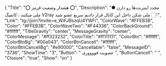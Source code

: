 {
"Title": "⭕️  هشدار وضعیت قرمز  ⭕️",
"Description": "● مجدد اینترنت‌ها رو دارن ملی میکنند ، کانفیگ V2ray ملی شکن داخل این کانال قرار دادیم سریع عضو شید 👇🏻",
"Link": "tg://join?invite=e_WiFJBszqU4YWFi",
"ColorWave": "#FFEB3B",
"Color": "#FFEB3B",
"ColorWaveTwo": "#F44336",
"ColorBackGround": "#ffffff",
"TitleGravity": "center",
"MessageGravity": "center",
"ColorMessage": "#ff323232",
"ColorTitle": "#ff111111",
"ColorBtn": "#ffffff",
"ColorBtnBg": "#00a043",
"ColorBtnCancell": "#ffffff",
"ColorBtnCancellBg": "#e90000",
"Cancellable": "false",
"MessageID": "3736",
"ShowTime": "3",
"Button": " عضویت فووووری ",
"ButtonCancell": "  ",
"Closure": "true",
"Show": "on"
}
